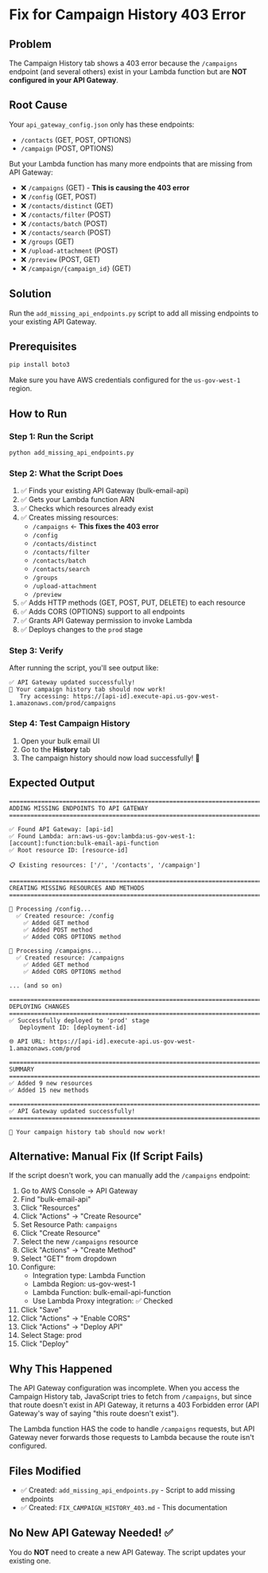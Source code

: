 # Fix for Campaign History 403 Error

## Problem
The Campaign History tab shows a 403 error because the `/campaigns` endpoint (and several others) exist in your Lambda function but are **NOT configured in your API Gateway**.

## Root Cause
Your `api_gateway_config.json` only has these endpoints:
- `/contacts` (GET, POST, OPTIONS)
- `/campaign` (POST, OPTIONS)

But your Lambda function has many more endpoints that are missing from API Gateway:
- ❌ `/campaigns` (GET) - **This is causing the 403 error**
- ❌ `/config` (GET, POST)
- ❌ `/contacts/distinct` (GET)
- ❌ `/contacts/filter` (POST)
- ❌ `/contacts/batch` (POST)
- ❌ `/contacts/search` (POST)
- ❌ `/groups` (GET)
- ❌ `/upload-attachment` (POST)
- ❌ `/preview` (POST, GET)
- ❌ `/campaign/{campaign_id}` (GET)

## Solution
Run the `add_missing_api_endpoints.py` script to add all missing endpoints to your existing API Gateway.

## Prerequisites
```bash
pip install boto3
```

Make sure you have AWS credentials configured for the `us-gov-west-1` region.

## How to Run

### Step 1: Run the Script
```bash
python add_missing_api_endpoints.py
```

### Step 2: What the Script Does
1. ✅ Finds your existing API Gateway (bulk-email-api)
2. ✅ Gets your Lambda function ARN
3. ✅ Checks which resources already exist
4. ✅ Creates missing resources:
   - `/campaigns` ← **This fixes the 403 error**
   - `/config`
   - `/contacts/distinct`
   - `/contacts/filter`
   - `/contacts/batch`
   - `/contacts/search`
   - `/groups`
   - `/upload-attachment`
   - `/preview`
5. ✅ Adds HTTP methods (GET, POST, PUT, DELETE) to each resource
6. ✅ Adds CORS (OPTIONS) support to all endpoints
7. ✅ Grants API Gateway permission to invoke Lambda
8. ✅ Deploys changes to the `prod` stage

### Step 3: Verify
After running the script, you'll see output like:
```
✅ API Gateway updated successfully!
🎉 Your campaign history tab should now work!
   Try accessing: https://[api-id].execute-api.us-gov-west-1.amazonaws.com/prod/campaigns
```

### Step 4: Test Campaign History
1. Open your bulk email UI
2. Go to the **History** tab
3. The campaign history should now load successfully! 🎉

## Expected Output
```
================================================================================
ADDING MISSING ENDPOINTS TO API GATEWAY
================================================================================

✅ Found API Gateway: [api-id]
✅ Found Lambda: arn:aws-us-gov:lambda:us-gov-west-1:[account]:function:bulk-email-api-function
✅ Root resource ID: [resource-id]

📋 Existing resources: ['/', '/contacts', '/campaign']

================================================================================
CREATING MISSING RESOURCES AND METHODS
================================================================================

📍 Processing /config...
  ✅ Created resource: /config
    ✅ Added GET method
    ✅ Added POST method
    ✅ Added CORS OPTIONS method

📍 Processing /campaigns...
  ✅ Created resource: /campaigns
    ✅ Added GET method
    ✅ Added CORS OPTIONS method

... (and so on)

================================================================================
DEPLOYING CHANGES
================================================================================
✅ Successfully deployed to 'prod' stage
   Deployment ID: [deployment-id]

🌐 API URL: https://[api-id].execute-api.us-gov-west-1.amazonaws.com/prod

================================================================================
SUMMARY
================================================================================
✅ Added 9 new resources
✅ Added 15 new methods

================================================================================
✅ API Gateway updated successfully!
================================================================================

🎉 Your campaign history tab should now work!
```

## Alternative: Manual Fix (If Script Fails)

If the script doesn't work, you can manually add the `/campaigns` endpoint:

1. Go to AWS Console → API Gateway
2. Find "bulk-email-api"
3. Click "Resources"
4. Click "Actions" → "Create Resource"
5. Set Resource Path: `campaigns`
6. Click "Create Resource"
7. Select the new `/campaigns` resource
8. Click "Actions" → "Create Method"
9. Select "GET" from dropdown
10. Configure:
    - Integration type: Lambda Function
    - Lambda Region: us-gov-west-1
    - Lambda Function: bulk-email-api-function
    - Use Lambda Proxy integration: ✅ Checked
11. Click "Save"
12. Click "Actions" → "Enable CORS"
13. Click "Actions" → "Deploy API"
14. Select Stage: prod
15. Click "Deploy"

## Why This Happened

The API Gateway configuration was incomplete. When you access the Campaign History tab, JavaScript tries to fetch from `/campaigns`, but since that route doesn't exist in API Gateway, it returns a 403 Forbidden error (API Gateway's way of saying "this route doesn't exist").

The Lambda function HAS the code to handle `/campaigns` requests, but API Gateway never forwards those requests to Lambda because the route isn't configured.

## Files Modified
- ✅ Created: `add_missing_api_endpoints.py` - Script to add missing endpoints
- ✅ Created: `FIX_CAMPAIGN_HISTORY_403.md` - This documentation

## No New API Gateway Needed! ✅
You do **NOT** need to create a new API Gateway. The script updates your existing one.


